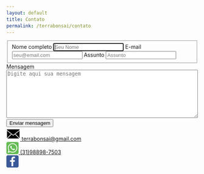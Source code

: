 ```yaml
---
layout: default
title: Contato
permalink: /terrabonsai/contato
---
```


<main class="main">
    <div class="container">
        <form>
            <fieldset>
            <input type=hidden name="destino" value="lima.aloizio@gmail.com">
<!--            <input type=hidden name="enviado" value="http://www.seudominio.xxx.yy/enviado.htm">            -->
            <label for="nome">Nome completo</label>
            <input id="nome" type="text" name="nome" required autofocus pattern="[A-Za-z ']{4,}" title="O nome precisa ter pelo menos 4 caracteres" placeholder="Seu Nome">
            <label for="email">E-mail</label>
            <input id="email" type="email" name="email" required placeholder="seu@email.com">
            <label for="assunto">Assunto</label>
            <input id="assunto" type="assunto" name="assunto" required placeholder="Assunto">
            </fieldset>
            <label for="mensagem">Mensagem</label>
            <textarea id="mensagem" name="mensagem" cols="60" rows="8" placeholder="Digite aqui sua mensagem"></textarea>
            <button type="submit">Enviar mensagem</button>
        </form>
    </div>
    <div class="icones-contatos">
        <div class="box">
            <a href="mailto:terrabonsai@gmail.com">
                <img src="../assets/images/envelope.png" alt="email">
            </a>
            <a class="texto" href="mailto:terrabonsai@gmail.com">terrabonsai@gmail.com</a>
        </div>
        <div class="box">
            <a href="tel:+5531988987503">
                <img src="../assets/images/whatsapp.png" alt="telefone">
            </a>
            <a class="texto" href="tel:+5531988987503">(31)98898-7503</a>
        </div>
        <div class="box">
            <a href="https://www.facebook.com/Escola-Terra-Bonsai-231177263574283/">
                <img src="../assets/images/facebook.png" alt="facebook">
            </a>
        </div>
    </div>
</main>
